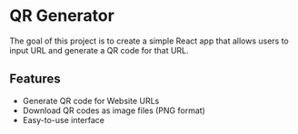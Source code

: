 # QR Generator

The goal of this project is to create a simple React app that allows users to input URL and generate a QR code for that URL. 

## Features

- Generate QR code for Website URLs
- Download QR codes as image files (PNG format)
- Easy-to-use interface

